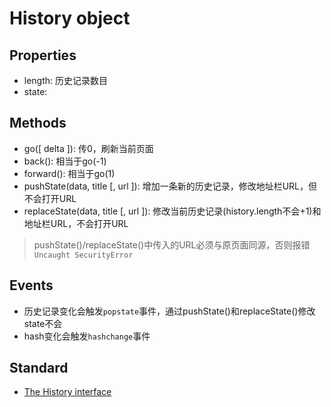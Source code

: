 # History object

## Properties
- length: 历史记录数目
- state:

## Methods
- go([ delta ]): 传0，刷新当前页面
- back(): 相当于go(-1)
- forward(): 相当于go(1)
- pushState(data, title [, url ]): 增加一条新的历史记录，修改地址栏URL，但不会打开URL
- replaceState(data, title [, url ]): 修改当前历史记录(history.length不会+1)和地址栏URL，不会打开URL

> pushState()/replaceState()中传入的URL必须与原页面同源，否则报错`Uncaught SecurityError`

## Events
- 历史记录变化会触发`popstate`事件，通过pushState()和replaceState()修改state不会
- hash变化会触发`hashchange`事件

## Standard
- [The History interface](https://html.spec.whatwg.org/multipage/browsers.html#the-history-interface)
